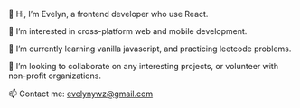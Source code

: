 👋 Hi, I’m Evelyn, a frontend developer who use React.

👀 I’m interested in cross-platform web and mobile development.

🌱 I’m currently learning vanilla javascript, and practicing leetcode problems.

💞️ I’m looking to collaborate on any interesting projects, or volunteer with non-profit organizations.

📫 Contact me: evelynywz@gmail.com

<!---
Evelyn-ZYW/Evelyn-ZYW is a ✨ special ✨ repository because its `README.md` (this file) appears on your GitHub profile.
You can click the Preview link to take a look at your changes.
--->
